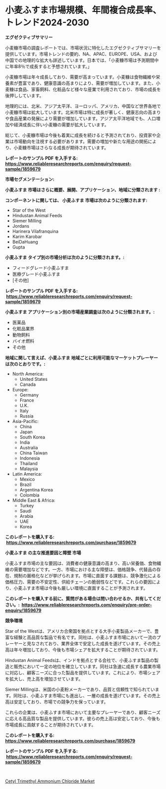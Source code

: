 <p><h1>小麦ふすま市場規模、年間複合成長率、トレンド2024-2030</h1></p><p><strong>エグゼクティブサマリー</strong></p>
<p><p>小麦糠市場の調査レポートでは、市場状況に特化したエグゼクティブサマリーを提供しています。市場トレンドの要約、NA、APAC、EUROPE、USA、および中国での地理的な拡大も詳述しています。日本では、「小麦糠市場は予測期間中に年率8％で成長すると予想されています。」</p><p>小麦糠市場は年々成長しており、需要が高まっています。小麦糠は食物繊維や栄養素が豊富であり、健康意識の高まりにより、需要が増加しています。また、小麦糠は食品、家畜飼料、化粧品など様々な産業で利用されており、市場の成長を後押ししています。</p><p>地理的には、北米、アジア太平洋、ヨーロッパ、アメリカ、中国など世界各地で小麦糠市場は拡大しています。北米市場は特に成長が著しく、健康志向の高まりや食品産業の発展により需要が増加しています。アジア太平洋地域でも、人口増加や経済成長に伴い小麦糠の需要が拡大しています。</p><p>総じて、小麦糠市場は今後も着実に成長を続けると予測されており、投資家や企業は市場動向を注視する必要があります。需要の増加や新たな用途の開拓により、小麦糠市場はさらなる成長が期待されています。</p></p>
<p><strong>レポートのサンプル PDF を入手する: <a href="https://www.reliableresearchreports.com/enquiry/request-sample/1859679">https://www.reliableresearchreports.com/enquiry/request-sample/1859679</a></strong></p>
<p><strong>市場セグメンテーション:</strong></p>
<p><strong> 小麦ふすま 市場はさらに概要、展開、アプリケーション、地域に分類されます :</strong></p>
<p><strong>コンポーネントに関しては、 小麦ふすま 市場は次のように分類されます: &nbsp;</strong></p>
<p><ul><li>Star of the West</li><li>Hindustan Animal Feeds</li><li>Siemer Milling</li><li>Jordans</li><li>Harinera Vilafranquina</li><li>Karim Karobar</li><li>BeiDaHuang</li><li>Gupta</li></ul></p>
<p><strong> 小麦ふすま タイプ別の市場分析は次のように分類されます。:</strong></p>
<p><ul><li>フィードグレード小麦ふすま</li><li>医療グレード小麦ふすま</li><li>[その他]</li></ul></p>
<p><strong>レポートのサンプル PDF を入手する: &nbsp;<a href="https://www.reliableresearchreports.com/enquiry/request-sample/1859679">https://www.reliableresearchreports.com/enquiry/request-sample/1859679</a></strong></p>
<p><strong> 小麦ふすま アプリケーション別の市場産業調査は次のように分類されます。:</strong></p>
<p><ul><li>医薬品</li><li>化粧品業界</li><li>動物飼料</li><li>バイオ燃料</li><li>その他</li></ul></p>
<p><strong>地域に関して言えば、小麦ふすま 地域ごとに利用可能なマーケットプレーヤーは次のとおりです。:</strong></p>
<p><ul>
    <li>
        North America:
        <ul>
            <li>United States</li>
            <li>Canada</li>
        </ul>
    </li>
    <li>
        Europe:
        <ul>
            <li>Germany</li>
            <li>France</li>
            <li>U.K.</li>
            <li>Italy</li>
            <li>Russia</li>
        </ul>
    </li>
    <li>
        Asia-Pacific:
        <ul>
            <li>China</li>
            <li>Japan</li>
            <li>South Korea</li>
            <li>India</li>
            <li>Australia</li>
            <li>China Taiwan</li>
            <li>Indonesia</li>
            <li>Thailand</li>
            <li>Malaysia</li>
        </ul>
    </li>
    <li>
        Latin America:
        <ul>
            <li>Mexico</li>
            <li>Brazil</li>
            <li>Argentina Korea</li>
            <li>Colombia</li>
        </ul>
    </li>
    <li>
        Middle East & Africa:
        <ul>
            <li>Turkey</li>
            <li>Saudi</li>
            <li>Arabia</li>
            <li>UAE</li>
            <li>Korea</li>
        </ul>
    </li>
    </ul></p>
<p><strong>このレポートを購入する: &nbsp;<a href="https://www.reliableresearchreports.com/purchase/1859679">https://www.reliableresearchreports.com/purchase/1859679</a></strong></p>
<p><strong>小麦ふすま の主な推進要因と障壁 市場</strong></p>
<p><p>小麦ふすま市場の主な要因は、消費者の健康意識の高まり、高い栄養価、食物繊維の需要増加などです。一方、市場における主な障壁は、価格競争、代替品の存在、規制の厳格化などが挙げられます。市場に直面する課題は、競争激化による価格圧力、需要の不安定性、供給チェーンの脆弱性などです。これらの要因により、小麦ふすま市場は今後も厳しい環境に直面することが予測されます。</p></p>
<p><strong>このレポートを購入する前に、質問がある場合は問い合わせるか、共有してください。:&nbsp; <a href="https://www.reliableresearchreports.com/enquiry/pre-order-enquiry/1859679">https://www.reliableresearchreports.com/enquiry/pre-order-enquiry/1859679</a></strong></p>
<p><strong>競争環境</strong></p>
<p><p>Star of the Westは、アメリカ合衆国を拠点とする大手小麦製品メーカーで、豊富な経験と高品質な製品で有名です。同社は、小麦ふすま市場において一流のプレーヤーと見なされており、業界全体で安定した成長を遂げています。その売上高は年々増加しており、今後も市場シェアを拡大することが期待されています。</p><p>Hindustan Animal Feedsは、インドを拠点とする会社で、小麦ふすま製品の製造と販売において一定の地位を確立しています。同社は急速に成長する農業市場に対応し、顧客ニーズに合った製品を提供しています。これにより、市場シェアを拡大し、売上高を増加させています。</p><p>Siemer Millingは、米国の小麦粉メーカーであり、品質と信頼性で知られています。同社は、小麦ふすま市場にも進出し、一層の成長を遂げています。その売上高は安定しており、市場での競争力を保っています。</p><p>これらの企業は、小麦ふすま市場において主要なプレーヤーであり、顧客ニーズに応える高品質な製品を提供しています。彼らの売上高は安定しており、今後も市場成長に貢献することが期待されています。</p></p>
<p><strong>このレポートを購入する: &nbsp; <a href="https://www.reliableresearchreports.com/purchase/1859679">https://www.reliableresearchreports.com/purchase/1859679</a></strong></p>
<p><strong>レポートのサンプル PDF を入手する: &nbsp;<a href="https://www.reliableresearchreports.com/enquiry/request-sample/1859679">https://www.reliableresearchreports.com/enquiry/request-sample/1859679</a></strong><strong></strong></p>
<p>&nbsp;</p>
<p><p><a href="https://funky-papaya-cf4.notion.site/Cetyl-Trimethyl-Ammonium-Chloride-Market-Research-Report-Provides-thorough-Industry-Overview-which--f2680908f9ac47ffa9e4dd41389d2566">Cetyl Trimethyl Ammonium Chloride Market</a></p></p>